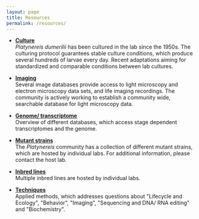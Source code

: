 ```yaml
---
layout: page
title: Resources
permalink: /resources/
---
```


- [**Culture**](/resources/culture/) <br>
*Platynereis dumerilii* has been cultured in the lab since the 1950s. The culturing protocol guarantees stable culture conditions, which produce several hundreds of larvae every day. Recent adaptations aiming for standardized and comparable conditions between lab cultures. <br>

- [**Imaging**](/resources/image/) <br>
 Several image databases provide access to light microscopy and electron microscopy data sets, and life imaging recordings. The community is actively working to establish a community wide, searchable database for light microscopy data. 

- [**Genome/ transcriptome**](/resources/genome/) <br>
Overview of different databases, which access stage dependent transcriptomes and the genome.

- [**Mutant strains**](/resources/mutants/) <br>
The *Platynereis* community has a collection of different mutant strains, which are hosted by individual labs. For additional information, please contact the host lab.

- [**Inbred lines**](/resources/inbred/) <br>
Multiple inbred lines are hosted by individual labs.

- [**Techniques**](/resources/techniques/) <br>
Applied methods, which addresses questions about "Lifecycle and Ecology", "Behavior", "Imaging", "Sequencing and DNA/ RNA editing" and "Biochemistry".

